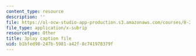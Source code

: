 ```yaml
---
content_type: resource
description: ''
file: https://ol-ocw-studio-app-production.s3.amazonaws.com/courses/8-286-the-early-universe-fall-2013/b1bfed98247b5981a42f8c741978379f_4OinSH6sAUo.vtt
file_type: application/x-subrip
resourcetype: Other
title: 3play caption file
uid: b1bfed98-247b-5981-a42f-8c741978379f
---
```

